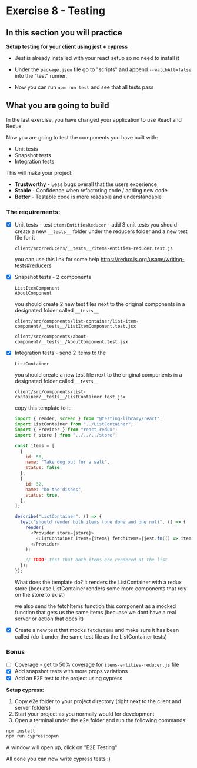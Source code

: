 # Exercise 8 - Testing

## In this section you will practice

**Setup testing for your client using jest + cypress**

- Jest is already installed with your react setup so no need to install it

- Under the `package.json` file go to "scripts" and append `--watchAll=false` into the "test" runner.

- Now you can run `npm run test` and see that all tests pass

## What you are going to build

In the last exercise, you have changed your application to use React and Redux.

Now you are going to test the components you have built with:

- Unit tests
- Snapshot tests
- Integration tests

This will make your project:

- **Trustworthy** - Less bugs overall that the users experience
- **Stable** - Confidence when refactoring code / adding new code
- **Better** - Testable code is more readable and understandable

### The requirements:

- [x] Unit tests - test `itemsEntitiesReducer` - add 3 unit tests
      you should create a new `__tests__` folder under the reducers folder and a new test file for it

  ```
  client/src/reducers/__tests__/items-entities-reducer.test.js
  ```

  you can use this link for some help https://redux.js.org/usage/writing-tests#reducers

- [x] Snapshot tests - 2 components

      ListItemComponent
      AboutComponent

  you should create 2 new test files next to the original components in a designated folder called `__tests__`

  ```
  client/src/components/list-container/list-item-component/__tests__/ListItemComponent.test.jsx

  client/src/components/about-component/__tests__/AboutComponent.test.jsx
  ```

- [x] Integration tests - send 2 items to the

      ListContainer

  you should create a new test file next to the original components in a designated folder called `__tests__`

  ```
  client/src/components/list-container/__tests__/ListContainer.test.jsx
  ```

  copy this template to it:

  ```javascript
  import { render, screen } from "@testing-library/react";
  import ListContainer from "../ListContainer";
  import { Provider } from "react-redux";
  import { store } from "../../../store";

  const items = [
    {
      id: 56,
      name: "Take dog out for a walk",
      status: false,
    },
    {
      id: 32,
      name: "Do the dishes",
      status: true,
    },
  ];

  describe("ListContainer", () => {
    test("should render both items (one done and one not)", () => {
      render(
        <Provider store={store}>
          <ListContainer items={items} fetchItems={jest.fn(() => items)} />
        </Provider>
      );

      // TODO: test that both items are rendered at the list
    });
  });
  ```

  What does the template do?
  it renders the ListContainer with a redux store (becuase ListContainer renders some more components that rely on the store to exist)

  we also send the fetchItems function this component as a mocked function that gets us the same items (becuase we dont have a real server or action that does it)

- [x] Create a new test that mocks `fetchItems` and make sure it has been called (do it under the same test file as the ListContainer tests)

### Bonus

- [ ] Coverage - get to 50% coverage for `items-entities-reducer.js` file
- [x] Add snapshot tests with more props variations
- [x] Add an E2E test to the project using cypress

**Setup cypress:**

1. Copy e2e folder to your project directory (right next to the client and server folders)
2. Start your project as you normally would for development
3. Open a terminal under the e2e folder and run the following commands:

```bash
npm install
npm run cypress:open
```

A window will open up, click on "E2E Testing"

All done you can now write cypress tests :)
